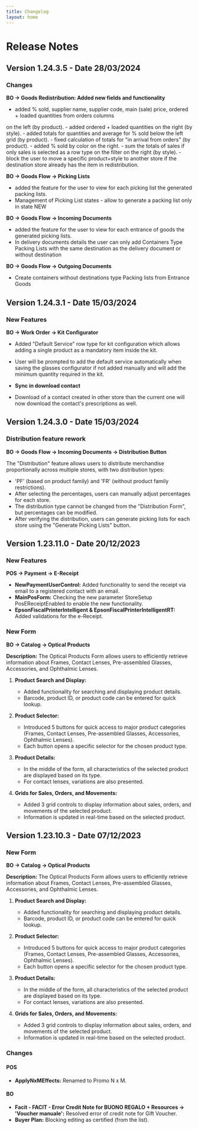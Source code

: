 ```yaml
---
title: Changelog
layout: home
---
```


# Release Notes

## Version 1.24.3.5 - Date 28/03/2024

### Changes

**BO -> Goods Redistribution: Added new fields and functionality**

- added % sold, supplier name, supplier code, main (sale) price, ordered + loaded quantities from orders columns 

on the left (by product).
	- added ordered + loaded quantities on the right (by style).
	- added totals for quantities and average for % sold below the left grid (by product).
	- fixed calculation of totals for "in arrival from orders" (by product).
	- added % sold by color on the right.
	- sum the totals of sales if only sales is selected as a row type on the filter on the right (by style).
	- block the user to move a specific product+style to another store if the destination store already has the 
item in redistribution.

**BO -> Goods Flow -> Picking Lists** 

- added the feature for the user to view for each picking list the generated packing lists.
- Management of Picking List states - allow to generate a packing list only in state NEW

**BO -> Goods Flow -> Incoming Documents**
	
 - added the feature for the user to view for each entrance of goods the generated picking lists.
- In delivery documents details the user can only add Containers Type Packing Lists with the same destination as the delivery document or without destination

**BO -> Goods Flow -> Outgoing Documents**

- Create containers without destinations type Packing lists from Entrance Goods

## Version 1.24.3.1 - Date 15/03/2024 

### New Features

**BO → Work Order → Kit Configurator**

- Added "Default Service" row type for kit configuration which allows adding a single product as a mandatory item inside the kit.
 - User will be prompted to add the default service automatically when saving the glasses configurator if not added manually and will add the minimum 
 quantity required in the kit.

- **Sync in download contact**

- Download of a contact created in other store than the current one will now download the contact's prescriptions as well.

## Version 1.24.3.0 - Date 15/03/2024

### Distribution feature rework

**BO → Goods Flow → Incoming Documents → Distribution Button**

  The "Distribution" feature allows users to distribute merchandise proportionally across multiple stores, with two distribution types:
     
- 'PF' (based on product family) and 'FR' (without product family restrictions).
- After selecting the percentages, users can manually adjust percentages for each store.
- The distribution type cannot be changed from the "Distribution Form", but percentages can be modified.
- After verifying the distribution, users can generate picking lists for each store using the "Generate Picking Lists" button.



## Version 1.23.11.0 - Date 20/12/2023

### New Features

**POS → Payment → E-Receipt**

- **NewPaymentUserControl:** Added functionality to send the receipt via email to a registered contact with an email.
- **MainPosForm:** Checking the new parameter StoreSetup PosEReceiptEnabled to enable the new functionality.
- **EpsonFiscalPrinterIntelligent & EpsonFiscalPrinterIntelligentRT:** Added validations for the e-Receipt.

### New Form

**BO → Catalog → Optical Products**

**Description:**
The Optical Products Form allows users to efficiently retrieve information about Frames, Contact Lenses, Pre-assembled Glasses, Accessories, and Ophthalmic Lenses.

1. **Product Search and Display:**
   - Added functionality for searching and displaying product details.
   - Barcode, product ID, or product code can be entered for quick lookup.

2. **Product Selector:**
   - Introduced 5 buttons for quick access to major product categories (Frames, Contact Lenses, Pre-assembled Glasses, Accessories, Ophthalmic Lenses).
   - Each button opens a specific selector for the chosen product type.

3. **Product Details:**
   - In the middle of the form, all characteristics of the selected product are displayed based on its type.
   - For contact lenses, variations are also presented.

4. **Grids for Sales, Orders, and Movements:**
   - Added 3 grid controls to display information about sales, orders, and movements of the selected product.
   - Information is updated in real-time based on the selected product.



## Version 1.23.10.3 - Date 07/12/2023

### New Form

**BO → Catalog → Optical Products**

**Description:**
The Optical Products Form allows users to efficiently retrieve information about Frames, Contact Lenses, Pre-assembled Glasses, Accessories, and Ophthalmic Lenses.

1. **Product Search and Display:**
   - Added functionality for searching and displaying product details.
   - Barcode, product ID, or product code can be entered for quick lookup.

2. **Product Selector:**
   - Introduced 5 buttons for quick access to major product categories (Frames, Contact Lenses, Pre-assembled Glasses, Accessories, Ophthalmic Lenses).
   - Each button opens a specific selector for the chosen product type.

3. **Product Details:**
   - In the middle of the form, all characteristics of the selected product are displayed based on its type.
   - For contact lenses, variations are also presented.

4. **Grids for Sales, Orders, and Movements:**
   - Added 3 grid controls to display information about sales, orders, and movements of the selected product.
   - Information is updated in real-time based on the selected product.

### Changes

#### POS
- **ApplyNxMEffects:** Renamed to Promo N x M.

#### BO
- **Facit - FACIT - Error Credit Note for BUONO REGALO + Resources → 'Voucher manuale':** Resolved error of credit note for Gift Voucher.
- **Buyer Plan:** Blocking editing as certified (from the list).
